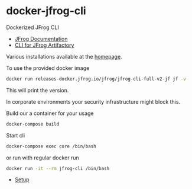 # docker-jfrog-cli

Dockerized JFrog CLI

- [JFrog Documentation](https://www.jfrog.com/confluence/display/CLI/JFrog+CLI#JFrogCLI-Downloadandinstallation)
- [CLI for JFrog Artifactory](https://www.jfrog.com/confluence/display/CLI/CLI+for+JFrog+Artifactory)

Various installations available at the [homepage](https://jfrog.com/getcli/).

To use the provided docker image

```bash
docker run releases-docker.jfrog.io/jfrog/jfrog-cli-full-v2-jf jf -v
```

This will print the version.

In corporate environments your security infrastructure might block this. 

Build our a container for your usage

```bash
docker-compose build
```

Start cli

```bash
docker-compose exec core /bin/bash
```

or run with regular docker run

```bash
docker run -it --rm jfrog-cli /bin/bash
```

- [Setup](docs/setup.md)
